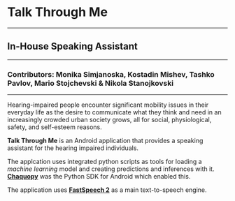 # Talk Through Me
-----------------------------------------------------------------------------------
## In-House Speaking Assistant
-----------------------------------------------------------------------------------
### Contributors: Monika Simjanoska, Kostadin Mishev, Tashko Pavlov, Mario Stojchevski & Nikola Stanojkovski
-----------------------------------------------------------------------------------

Hearing-impaired people encounter significant mobility issues in their everyday life as the desire to communicate what they think and need in an increasingly crowded urban society grows, all for social, physiological, safety, and self-esteem reasons.

<b>Talk Through Me</b> is an Android application that provides a speaking assistant for the hearing impaired individuals.

The applcation uses integrated python scripts as tools for loading a <i>machine learning</i> model and creating predictions and inferences with it. <a href="https://chaquo.com/"><b>Chaquopy</b></a> was the Python SDK for Android which enabled this.

The application uses <a href="https://github.com/ming024/FastSpeech2"><b>FastSpeech 2</b></a> as a main text-to-speech engine.